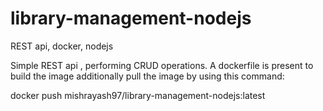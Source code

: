 # library-management-nodejs
REST api, docker, nodejs

Simple REST api , performing CRUD operations.
A dockerfile is present to build the image
additionally pull the image by using this command:

docker push mishrayash97/library-management-nodejs:latest   

